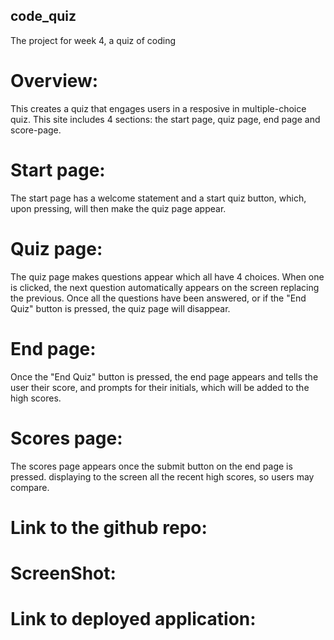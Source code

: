 ## code_quiz
The project for week 4, a quiz of coding



# Overview:
 This creates a quiz that engages users in a resposive in multiple-choice quiz. This site includes 4 sections: the start page, quiz page, end page and score-page. 

# Start page:
The start page has a welcome statement and a start quiz button, which, upon pressing, will then make the quiz page appear.

# Quiz page:
The quiz page makes questions appear which all have 4 choices. When one is clicked, the next question automatically appears on the screen replacing the previous. Once all the questions have been answered, or if the "End Quiz" button is pressed, the quiz page will disappear.

# End page:
Once the "End Quiz" button is pressed, the end page appears and tells the user their score, and prompts for their initials, which will be added to the high scores.

# Scores page:
The scores page appears once the submit button on the end page is pressed. displaying to the screen all the recent high scores, so users may compare.

# Link to the github repo:

# ScreenShot:

# Link to deployed application: 